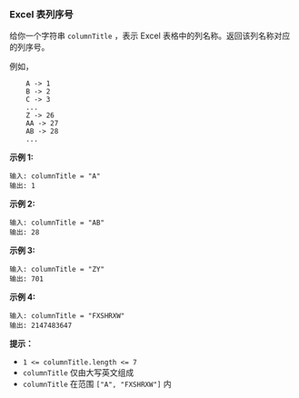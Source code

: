 ### Excel 表列序号 ###
给你一个字符串 `columnTitle` ，表示 Excel 表格中的列名称。返回该列名称对应的列序号。



例如，

```
    A -> 1
    B -> 2
    C -> 3
    ...
    Z -> 26
    AA -> 27
    AB -> 28 
    ...
```



**示例 1:**

```
输入: columnTitle = "A"
输出: 1
```

**示例 2:**

```
输入: columnTitle = "AB"
输出: 28
```

**示例 3:**

```
输入: columnTitle = "ZY"
输出: 701
```

**示例 4:**

```
输入: columnTitle = "FXSHRXW"
输出: 2147483647
```



**提示：**

* `1 <= columnTitle.length <= 7`
* `columnTitle` 仅由大写英文组成
* `columnTitle` 在范围 `["A", "FXSHRXW"]` 内

